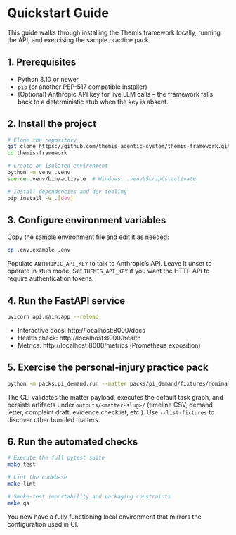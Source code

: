# Quickstart Guide

This guide walks through installing the Themis framework locally, running the API, and exercising the
sample practice pack.

## 1. Prerequisites

- Python 3.10 or newer
- `pip` (or another PEP-517 compatible installer)
- (Optional) Anthropic API key for live LLM calls – the framework falls back to a deterministic stub
  when the key is absent.

## 2. Install the project

```bash
# Clone the repository
git clone https://github.com/themis-agentic-system/themis-framework.git
cd themis-framework

# Create an isolated environment
python -m venv .venv
source .venv/bin/activate  # Windows: .venv\Scripts\activate

# Install dependencies and dev tooling
pip install -e .[dev]
```

## 3. Configure environment variables

Copy the sample environment file and edit it as needed:

```bash
cp .env.example .env
```

Populate `ANTHROPIC_API_KEY` to talk to Anthropic’s API.  Leave it unset to operate in stub mode.  Set
`THEMIS_API_KEY` if you want the HTTP API to require authentication tokens.

## 4. Run the FastAPI service

```bash
uvicorn api.main:app --reload
```

- Interactive docs: http://localhost:8000/docs
- Health check: http://localhost:8000/health
- Metrics: http://localhost:8000/metrics (Prometheus exposition)

## 5. Exercise the personal-injury practice pack

```bash
python -m packs.pi_demand.run --matter packs/pi_demand/fixtures/nominal_collision_matter.json
```

The CLI validates the matter payload, executes the default task graph, and persists artifacts under
`outputs/<matter-slug>/` (timeline CSV, demand letter, complaint draft, evidence checklist, etc.).
Use `--list-fixtures` to discover other bundled matters.

## 6. Run the automated checks

```bash
# Execute the full pytest suite
make test

# Lint the codebase
make lint

# Smoke-test importability and packaging constraints
make qa
```

You now have a fully functioning local environment that mirrors the configuration used in CI.
